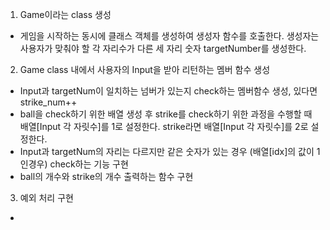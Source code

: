 1. Game이라는 class 생성
- 게임을 시작하는 동시에 클래스 객체를 생성하여 생성자 함수를 호출한다.  생성자는 사용자가 맞춰야 할 각 자리수가 다른 세 자리 숫자 targetNumber를 생성한다.
2. Game class 내에서 사용자의 Input을 받아 리턴하는 멤버 함수 생성
- Input과 targetNum이 일치하는 넘버가 있는지 check하는 멤버함수 생성, 있다면 strike_num++
- ball을 check하기 위한 배열 생성 후 strike를 check하기 위한 과정을 수행할 때 배열[Input 각 자릿수]를 1로 설정한다. strike라면 배열[Input 각 자릿수]를 2로 설정한다.
- Input과 targetNum의 자리는 다르지만 같은 숫자가 있는 경우 (배열[idx]의 값이 1인경우) check하는 기능 구현
- ball의 개수와 strike의 개수 출력하는 함수 구현
3. 예외 처리 구현
- 



